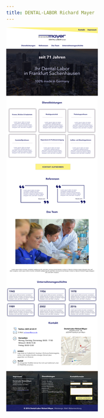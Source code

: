 ```yaml
---
title: DENTAL-LABOR Richard Mayer
---
```


![Timeline Page](assets/img/work/proj-5/dentallabor-v3.jpg)
